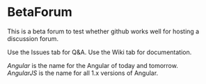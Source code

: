 # BetaForum
This is a beta forum to test whether github works well for hosting a discussion forum.

Use the Issues tab for Q&A.
Use the Wiki tab for documentation.

<div class="alert is-helpful">

  _Angular_ is the name for the Angular of today and tomorrow.<br />
  _AngularJS_ is the name for all 1.x versions of Angular.

</div>
